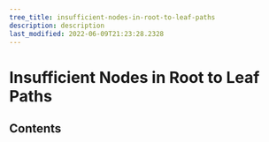 ```yaml
---
tree_title: insufficient-nodes-in-root-to-leaf-paths
description: description
last_modified: 2022-06-09T21:23:28.2328
---
```


# Insufficient Nodes in Root to Leaf Paths

## Contents
